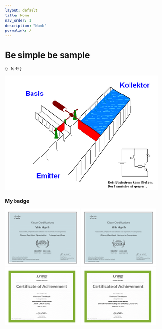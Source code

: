 ```yaml
---
layout: default
title: Home
nav_order: 1
description: "Numb"
permalink: /
---
```


# Be simple be sample
{: .fs-9 }

![](/assets/images/7sHM.gif)

### My badge

<img src="./docs/CCNP/img/Cisco Certified Specialist - Enterprise Core certificate-1.png" style="max-width: 49%"/>
<img src="./docs/CCNA/img/Cisco Certified Network Associate certificate-1.png" style="max-width: 49%"/>
<img src="./docs/JN0/img/Junos certificate-1.png" style="max-width: 49%"/>
<img src="./docs/JN0/img/Service Provider Routing and Switching certificate-1.png" style="max-width: 49%"/>

